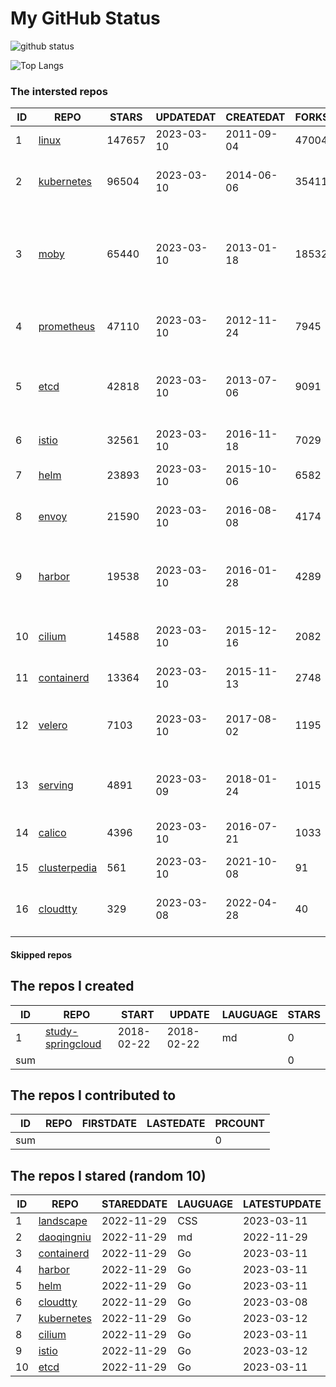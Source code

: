 # My GitHub Status

<img src="https://github-readme-stats-1.yihong0618.vercel.app/api?username=daoqingniu&show_icons=true&&&hide_title=true&count_private=true" alt="github status" />

![Top Langs](https://github-readme-stats-1.yihong0618.vercel.app/api/top-langs/?username=daoqingniu&layout=compact)

<!--START_SECTION:github_repos-->
### The intersted repos
| ID |                              REPO                               | STARS  | UPDATEDAT  | CREATEDAT  | FORKSCOUNT |                                              DESCRIPTIONS                                              |
|----|-----------------------------------------------------------------|--------|------------|------------|------------|--------------------------------------------------------------------------------------------------------|
|  1 | [linux](https://github.com/torvalds/linux)                      | 147657 | 2023-03-10 | 2011-09-04 |      47004 | Linux kernel source tree                                                                               |
|  2 | [kubernetes](https://github.com/kubernetes/kubernetes)          |  96504 | 2023-03-10 | 2014-06-06 |      35411 | Production-Grade Container Scheduling and Management                                                   |
|  3 | [moby](https://github.com/moby/moby)                            |  65440 | 2023-03-10 | 2013-01-18 |      18532 | Moby Project - a collaborative project for the container ecosystem to assemble container-based systems |
|  4 | [prometheus](https://github.com/prometheus/prometheus)          |  47110 | 2023-03-10 | 2012-11-24 |       7945 | The Prometheus monitoring system and time series database.                                             |
|  5 | [etcd](https://github.com/etcd-io/etcd)                         |  42818 | 2023-03-10 | 2013-07-06 |       9091 | Distributed reliable key-value store for the most critical data of a distributed system                |
|  6 | [istio](https://github.com/istio/istio)                         |  32561 | 2023-03-10 | 2016-11-18 |       7029 | Connect, secure, control, and observe services.                                                        |
|  7 | [helm](https://github.com/helm/helm)                            |  23893 | 2023-03-10 | 2015-10-06 |       6582 | The Kubernetes Package Manager                                                                         |
|  8 | [envoy](https://github.com/envoyproxy/envoy)                    |  21590 | 2023-03-10 | 2016-08-08 |       4174 | Cloud-native high-performance edge/middle/service proxy                                                |
|  9 | [harbor](https://github.com/goharbor/harbor)                    |  19538 | 2023-03-10 | 2016-01-28 |       4289 | An open source trusted cloud native registry project that stores, signs, and scans content.            |
| 10 | [cilium](https://github.com/cilium/cilium)                      |  14588 | 2023-03-10 | 2015-12-16 |       2082 | eBPF-based Networking, Security, and Observability                                                     |
| 11 | [containerd](https://github.com/containerd/containerd)          |  13364 | 2023-03-10 | 2015-11-13 |       2748 | An open and reliable container runtime                                                                 |
| 12 | [velero](https://github.com/vmware-tanzu/velero)                |   7103 | 2023-03-10 | 2017-08-02 |       1195 | Backup and migrate Kubernetes applications and their persistent volumes                                |
| 13 | [serving](https://github.com/knative/serving)                   |   4891 | 2023-03-09 | 2018-01-24 |       1015 | Kubernetes-based, scale-to-zero, request-driven compute                                                |
| 14 | [calico](https://github.com/projectcalico/calico)               |   4396 | 2023-03-10 | 2016-07-21 |       1033 | Cloud native networking and network security                                                           |
| 15 | [clusterpedia](https://github.com/clusterpedia-io/clusterpedia) |    561 | 2023-03-10 | 2021-10-08 |         91 | The Encyclopedia of Kubernetes clusters                                                                |
| 16 | [cloudtty](https://github.com/cloudtty/cloudtty)                |    329 | 2023-03-08 | 2022-04-28 |         40 | A Friendly Kubernetes CloudShell (Web Terminal) !                                                      |



#### Skipped repos
<!--END_SECTION:github_repos-->

<!--START_SECTION:my_github-->
## The repos I created
| ID  |                                 REPO                                 |   START    |   UPDATE   | LAUGUAGE | STARS |
|-----|----------------------------------------------------------------------|------------|------------|----------|-------|
|   1 | [study-springcloud](https://github.com/daoqingniu/study-springcloud) | 2018-02-22 | 2018-02-22 | md       |     0 |
| sum |                                                                      |            |            |          |     0 |

## The repos I contributed to
| ID  | REPO | FIRSTDATE | LASTEDATE | PRCOUNT |
|-----|------|-----------|-----------|---------|
| sum |      |           |           |       0 |

## The repos I stared (random 10)
| ID |                          REPO                          | STAREDDATE | LAUGUAGE | LATESTUPDATE |
|----|--------------------------------------------------------|------------|----------|--------------|
|  1 | [landscape](https://github.com/cncf/landscape)         | 2022-11-29 | CSS      | 2023-03-11   |
|  2 | [daoqingniu](https://github.com/daoqingniu/daoqingniu) | 2022-11-29 | md       | 2022-11-29   |
|  3 | [containerd](https://github.com/containerd/containerd) | 2022-11-29 | Go       | 2023-03-11   |
|  4 | [harbor](https://github.com/goharbor/harbor)           | 2022-11-29 | Go       | 2023-03-11   |
|  5 | [helm](https://github.com/helm/helm)                   | 2022-11-29 | Go       | 2023-03-11   |
|  6 | [cloudtty](https://github.com/cloudtty/cloudtty)       | 2022-11-29 | Go       | 2023-03-08   |
|  7 | [kubernetes](https://github.com/kubernetes/kubernetes) | 2022-11-29 | Go       | 2023-03-12   |
|  8 | [cilium](https://github.com/cilium/cilium)             | 2022-11-29 | Go       | 2023-03-11   |
|  9 | [istio](https://github.com/istio/istio)                | 2022-11-29 | Go       | 2023-03-12   |
| 10 | [etcd](https://github.com/etcd-io/etcd)                | 2022-11-29 | Go       | 2023-03-11   |

<!--END_SECTION:my_github-->
